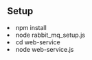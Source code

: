 ## Setup
<li>npm install</li>
<li>node rabbit_mq_setup.js</li>
<li>cd web-service</li>
<li>node web-service.js</li>

